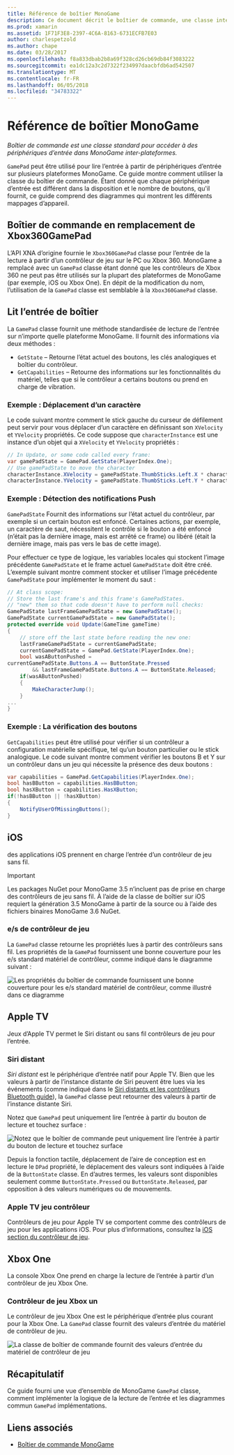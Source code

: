 ```yaml
---
title: Référence de boîtier MonoGame
description: Ce document décrit le boîtier de commande, une classe inter-plateformes pour accéder à des périphériques d’entrée dans MonoGame. Il explique comment lire l’entrée à partir du boîtier de commande et fournit un exemple de code.
ms.prod: xamarin
ms.assetid: 1F71F3E8-2397-4C6A-8163-6731ECFB7E03
author: charlespetzold
ms.author: chape
ms.date: 03/28/2017
ms.openlocfilehash: f8a833dbab2b8a69f328cd26cb69db84f3083222
ms.sourcegitcommit: ea1dc12a3c2d7322f234997daacbfdb6ad542507
ms.translationtype: MT
ms.contentlocale: fr-FR
ms.lasthandoff: 06/05/2018
ms.locfileid: "34783322"
---
```

# <a name="monogame-gamepad-reference"></a>Référence de boîtier MonoGame

_Boîtier de commande est une classe standard pour accéder à des périphériques d’entrée dans MonoGame inter-plateformes._

`GamePad` peut être utilisé pour lire l’entrée à partir de périphériques d’entrée sur plusieurs plateformes MonoGame. Ce guide montre comment utiliser la classe du boîtier de commande. Étant donné que chaque périphérique d’entrée est différent dans la disposition et le nombre de boutons, qu'il fournit, ce guide comprend des diagrammes qui montrent les différents mappages d’appareil.

## <a name="gamepad-as-a-replacement-for-xbox360gamepad"></a>Boîtier de commande en remplacement de Xbox360GamePad

L’API XNA d’origine fournie le `Xbox360GamePad` classe pour l’entrée de la lecture à partir d’un contrôleur de jeu sur le PC ou Xbox 360. MonoGame a remplacé avec un `GamePad` classe étant donné que les contrôleurs de Xbox 360 ne peut pas être utilisés sur la plupart des plateformes de MonoGame (par exemple, iOS ou Xbox One). En dépit de la modification du nom, l’utilisation de la `GamePad` classe est semblable à la `Xbox360GamePad` classe.

## <a name="reading-input-from-gamepad"></a>Lit l’entrée de boîtier

La `GamePad` classe fournit une méthode standardisée de lecture de l’entrée sur n’importe quelle plateforme MonoGame. Il fournit des informations via deux méthodes :

- `GetState` – Retourne l’état actuel des boutons, les clés analogiques et boîtier du contrôleur.
- `GetCapabilities` – Retourne des informations sur les fonctionnalités du matériel, telles que si le contrôleur a certains boutons ou prend en charge de vibration.

### <a name="example-moving-a-character"></a>Exemple : Déplacement d’un caractère

Le code suivant montre comment le stick gauche du curseur de défilement peut servir pour vous déplacer d’un caractère en définissant son `XVelocity` et `YVelocity` propriétés. Ce code suppose que `characterInstance` est une instance d’un objet qui a `XVelocity` et `YVelocity` propriétés :

```csharp
// In Update, or some code called every frame:
var gamePadState = GamePad.GetState(PlayerIndex.One);
// Use gamePadState to move the character
characterInstance.XVelocity = gamePadState.ThumbSticks.Left.X * characterInstance.MaxSpeed;
characterInstance.YVelocity = gamePadState.ThumbSticks.Left.Y * characterInstance.MaxSpeed;
```

### <a name="example-detecting-pushes"></a>Exemple : Détection des notifications Push

`GamePadState` Fournit des informations sur l’état actuel du contrôleur, par exemple si un certain bouton est enfoncé. Certaines actions, par exemple, un caractère de saut, nécessitent le contrôle si le bouton a été enfoncé (n’était pas la dernière image, mais est arrêté ce frame) ou libéré (était la dernière image, mais pas vers le bas de cette image). 

Pour effectuer ce type de logique, les variables locales qui stockent l’image précédente `GamePadState` et le frame actuel `GamePadState` doit être créé. L’exemple suivant montre comment stocker et utiliser l’image précédente `GamePadState` pour implémenter le moment du saut :

```csharp
// At class scope:
// Store the last frame's and this frame's GamePadStates.
// "new" them so that code doesn't have to perform null checks:
GamePadState lastFrameGamePadState = new GamePadState();
GamePadState currentGamePadState = new GamePadState();
protected override void Update(GameTime gameTime)
{
    // store off the last state before reading the new one:
    lastFrameGamePadState = currentGamePadState;
    currentGamePadState = GamePad.GetState(PlayerIndex.One);
    bool wasAButtonPushed = 
currentGamePadState.Buttons.A == ButtonState.Pressed
        && lastFrameGamePadState.Buttons.A == ButtonState.Released;
    if(wasAButtonPushed)
    {
        MakeCharacterJump();
    }
...
}
```

### <a name="example-checking-for-buttons"></a>Exemple : La vérification des boutons

`GetCapabilities` peut être utilisé pour vérifier si un contrôleur a configuration matérielle spécifique, tel qu’un bouton particulier ou le stick analogique. Le code suivant montre comment vérifier les boutons B et Y sur un contrôleur dans un jeu qui nécessite la présence des deux boutons :

```csharp
var capabilities = GamePad.GetCapabilities(PlayerIndex.One);
bool hasBButton = capabilities.HasBButton;
bool hasXButton = capabilities.HasXButton;
if(!hasBButton || !hasXButton)
{
    NotifyUserOfMissingButtons();
}
```

## <a name="ios"></a>iOS

des applications iOS prennent en charge l’entrée d’un contrôleur de jeu sans fil.

> [!IMPORTANT]
> Les packages NuGet pour MonoGame 3.5 n’incluent pas de prise en charge des contrôleurs de jeu sans fil. À l’aide de la classe de boîtier sur iOS requiert la génération 3.5 MonoGame à partir de la source ou à l’aide des fichiers binaires MonoGame 3.6 NuGet. 

### <a name="ios-game-controller"></a>e/s de contrôleur de jeu

La `GamePad` classe retourne les propriétés lues à partir des contrôleurs sans fil. Les propriétés de la `GamePad` fournissent une bonne couverture pour les e/s standard matériel de contrôleur, comme indiqué dans le diagramme suivant :

![](input-images/image1.png "Les propriétés du boîtier de commande fournissent une bonne couverture pour les e/s standard matériel de contrôleur, comme illustré dans ce diagramme")

## <a name="apple-tv"></a>Apple TV

Jeux d’Apple TV permet le Siri distant ou sans fil contrôleurs de jeu pour l’entrée.

### <a name="siri-remote"></a>Siri distant

*Siri distant* est le périphérique d’entrée natif pour Apple TV. Bien que les valeurs à partir de l’instance distante de Siri peuvent être lues via les événements (comme indiqué dans le [Siri distants et les contrôleurs Bluetooth guide](~/ios/tvos/platform/remote-bluetooth.md)), la `GamePad` classe peut retourner des valeurs à partir de l’instance distante Siri.

Notez que `GamePad` peut uniquement lire l’entrée à partir du bouton de lecture et touchez surface : 

![](input-images/image2.png "Notez que le boîtier de commande peut uniquement lire l’entrée à partir du bouton de lecture et touchez surface")

Depuis la fonction tactile, déplacement de l’aire de conception est en lecture le `DPad` propriété, le déplacement des valeurs sont indiquées à l’aide de la `ButtonState` classe. En d’autres termes, les valeurs sont disponibles seulement comme `ButtonState.Pressed` ou `ButtonState.Released`, par opposition à des valeurs numériques ou de mouvements.

### <a name="apple-tv-game-controller"></a>Apple TV jeu contrôleur

Contrôleurs de jeu pour Apple TV se comportent comme des contrôleurs de jeu pour les applications iOS. Pour plus d’informations, consultez la [iOS section du contrôleur de jeu](#iOS_Game_Controller). 

## <a name="xbox-one"></a>Xbox One

La console Xbox One prend en charge la lecture de l’entrée à partir d’un contrôleur de jeu Xbox One.

### <a name="xbox-one-game-controller"></a>Contrôleur de jeu Xbox un

Le contrôleur de jeu Xbox One est le périphérique d’entrée plus courant pour la Xbox One. La `GamePad` classe fournit des valeurs d’entrée du matériel de contrôleur de jeu.

![](input-images/image3.png "La classe de boîtier de commande fournit des valeurs d’entrée du matériel de contrôleur de jeu")

## <a name="summary"></a>Récapitulatif

Ce guide fourni une vue d’ensemble de MonoGame `GamePad` classe, comment implémenter la logique de la lecture de l’entrée et les diagrammes commun `GamePad` implémentations.

## <a name="related-links"></a>Liens associés

- [Boîtier de commande MonoGame](http://www.monogame.net/documentation/?page=T_Microsoft_Xna_Framework_Input_GamePad)
